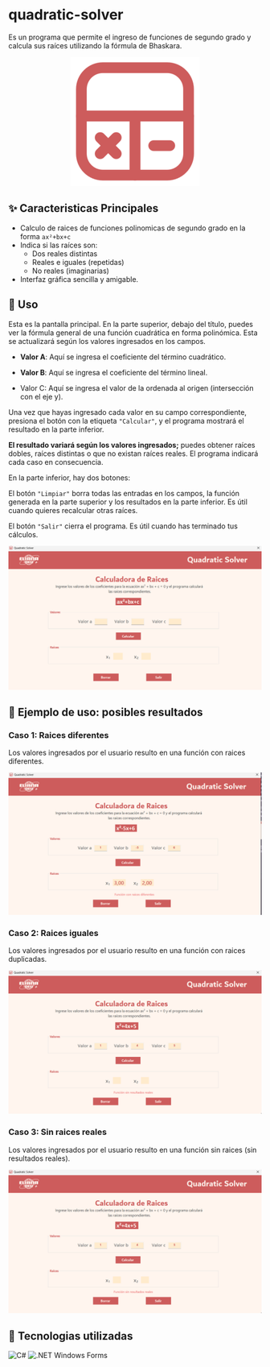 # quadratic-solver

Es un programa que permite el ingreso de funciones de segundo grado y calcula sus raíces utilizando la fórmula de Bhaskara.

<p align="center">
<img src="Resources\calc.png" alt="logo">
</p>

## ✨ Caracteristicas Principales

- Calculo de raices de funciones polinomicas de segundo grado en la forma `ax²+bx+c`
- Indica si las raíces son:
  - Dos reales distintas
  - Reales e iguales (repetidas)
  - No reales (imaginarias)
- Interfaz gráfica sencilla y amigable.

## 🚀 Uso

Esta es la pantalla principal. En la parte superior, debajo del título, puedes ver la fórmula general de una función cuadrática en forma polinómica. Esta se actualizará según los valores ingresados en los campos.

- **Valor A**: Aquí se ingresa el coeficiente del término cuadrático.

- **Valor B**: Aquí se ingresa el coeficiente del término lineal.

- Valor C: Aquí se ingresa el valor de la ordenada al origen (intersección con el eje y).

Una vez que hayas ingresado cada valor en su campo correspondiente, presiona el botón con la etiqueta `"Calcular"`, y el programa mostrará el resultado en la parte inferior.

**El resultado variará según los valores ingresados;** puedes obtener raíces dobles, raíces distintas o que no existan raíces reales. El programa indicará cada caso en consecuencia.

En la parte inferior, hay dos botones:

El botón `"Limpiar"` borra todas las entradas en los campos, la función generada en la parte superior y los resultados en la parte inferior. Es útil cuando quieres recalcular otras raíces.

El botón `"Salir"` cierra el programa. Es útil cuando has terminado tus cálculos.

![Inicio](Resources/inicio.png "Inicio")

## 📘 Ejemplo de uso: posibles resultados

### Caso 1: Raices diferentes

Los valores ingresados por el usuario resulto en una función con raices diferentes.

![Diferentes](Resources/diferentes.png "Resultado con raices diferentes")

### Caso 2: Raices iguales

Los valores ingresados por el usuario resulto en una función con raices duplicadas.

![Iguales](Resources/no-reales.png "Resultado con raices duplicadas")

### Caso 3: Sin raices reales

Los valores ingresados por el usuario resulto en una función sin raices (sin resultados reales).

![Sin Raices](Resources\no-reales.png "Resultado sin raices reales")

## 📂 Tecnologias utilizadas

![C#](https://img.shields.io/badge/csharp-purple?style=for-the-badge&logo=sharp&logoColor=purple&labelColor=white)
![.NET Windows Forms](https://img.shields.io/badge/.net%20Windows%20Forms-5C2D91?style=for-the-badge&logo=.net&logoColor=5C2D91&labelColor=white)

